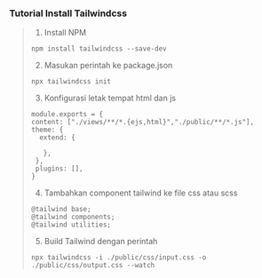 ### Tutorial Install Tailwindcss

> 1. Install NPM
> ```
> npm install tailwindcss --save-dev
> ```
> 2. Masukan perintah ke package.json
> ```
> npx tailwindcss init
> ```
> 3. Konfigurasi letak tempat html dan js
> ```
> module.exports = {
> content: ["./views/**/*.{ejs,html}","./public/**/*.js"],
> theme: {
>   extend: {
>
>    },
>  },
>  plugins: [],
> }
> ```
> 4. Tambahkan component tailwind ke file css atau scss
> ```
> @tailwind base;
> @tailwind components;
> @tailwind utilities;
> ```
> 5. Build Tailwind dengan perintah
> ```
> npx tailwindcss -i ./public/css/input.css -o ./public/css/output.css --watch
> ```